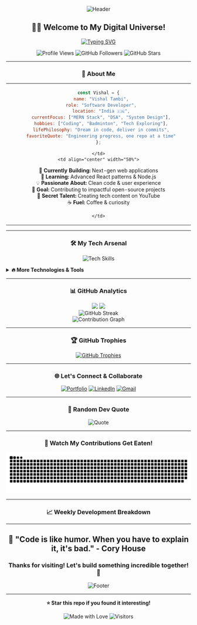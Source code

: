 <div align="center">
  
  ![Header](https://capsule-render.vercel.app/api?type=waving&color=gradient&customColorList=0,2,2,5,30&height=300&section=header&text=Vishal%20Tambi&fontSize=90&fontAlign=50&fontAlignY=40&desc=Passionate%20Full%20Stack%20Developer%20%7C%20Software%20Engineer&descAlign=50&descAlignY=60&animation=fadeIn)
  
</div>

<div align="center">
  
  ## 👨‍💻 Welcome to My Digital Universe! 
  
  [![Typing SVG](https://readme-typing-svg.herokuapp.com?font=Fira+Code&weight=600&size=25&pause=1000&color=36BCF7&center=true&vCenter=true&width=600&lines=Full+Stack+Developer+%F0%9F%9A%80;MERN+Stack+Enthusiast+%F0%9F%92%BB;Problem+Solver+%F0%9F%A7%A9;Open+Source+Contributor+%F0%9F%8C%9F;Always+Learning+New+Technologies+%F0%9F%93%9A)](https://git.io/typing-svg)
  
  <p align="center">
    <img src="https://komarev.com/ghpvc/?username=vishal-tambi&label=Profile%20Views&color=36BCF7&style=for-the-badge" alt="Profile Views" />
    <img src="https://img.shields.io/github/followers/vishal-tambi?label=Followers&style=for-the-badge&color=36BCF7" alt="GitHub Followers" />
    <img src="https://img.shields.io/github/stars/vishal-tambi?affiliations=OWNER&label=Stars&style=for-the-badge&color=36BCF7" alt="GitHub Stars" />
  </p>
  
</div>

---

<div align="center">
  
 ### 🌟 About Me
</div>

<table align="center">
  <tr>
    <td align="center" width="50%">
      
  ```javascript
  const Vishal = {
    name: "Vishal Tambi",
    role: "Software Developer",
    location: "India 🇮🇳",
    currentFocus: ["MERN Stack", "DSA", "System Design"],
    hobbies: ["Coding", "Badminton", "Tech Exploring"],
    lifePhilosophy: "Dream in code, deliver in commits",
    favoriteQuote: "Engineering progress, one repo at a time"
  };
  ```
      
    </td>
    <td align="center" width="50%">
      
  🚀 **Currently Building:** Next-gen web applications<br/>
  🌱 **Learning:** Advanced React patterns & Node.js<br/>
  💡 **Passionate About:** Clean code & user experience<br/>
  🎯 **Goal:** Contributing to impactful open-source projects<br/>
  🎥 **Secret Talent:** Creating tech content on YouTube<br/>
  ☕ **Fuel:** Coffee & curiosity<br/>
      
    </td>
  </tr>
</table>

---

<div align="center">
  
  ### 🛠️ My Tech Arsenal
  
  ![Tech Skills](https://skillicons.dev/icons?i=html,css,js,react,nodejs,express,mongodb,mysql,python,cpp,c,php,firebase,figma,linux,git,github,vscode&perline=9)
  
</div>

<details>
<summary><b>🔥 More Technologies & Tools</b></summary>
<br/>

**Frontend Development**
- ![React](https://img.shields.io/badge/React-20232A?style=for-the-badge&logo=react&logoColor=61DAFB)
- ![Redux](https://img.shields.io/badge/Redux-593D88?style=for-the-badge&logo=redux&logoColor=white)
- ![HTML5](https://img.shields.io/badge/HTML5-E34F26?style=for-the-badge&logo=html5&logoColor=white)
- ![CSS3](https://img.shields.io/badge/CSS3-1572B6?style=for-the-badge&logo=css3&logoColor=white)
- ![JavaScript](https://img.shields.io/badge/JavaScript-F7DF1E?style=for-the-badge&logo=javascript&logoColor=black)

**Backend Development**
- ![Node.js](https://img.shields.io/badge/Node.js-43853D?style=for-the-badge&logo=node.js&logoColor=white)
- ![Express.js](https://img.shields.io/badge/Express.js-404D59?style=for-the-badge)
- ![PHP](https://img.shields.io/badge/PHP-777BB4?style=for-the-badge&logo=php&logoColor=white)
- ![Python](https://img.shields.io/badge/Python-3776AB?style=for-the-badge&logo=python&logoColor=white)

**Database**
- ![MongoDB](https://img.shields.io/badge/MongoDB-4EA94B?style=for-the-badge&logo=mongodb&logoColor=white)
- ![MySQL](https://img.shields.io/badge/MySQL-00000F?style=for-the-badge&logo=mysql&logoColor=white)
- ![Firebase](https://img.shields.io/badge/Firebase-039BE5?style=for-the-badge&logo=Firebase&logoColor=white)

**Programming Languages**
- ![C](https://img.shields.io/badge/C-00599C?style=for-the-badge&logo=c&logoColor=white)
- ![C++](https://img.shields.io/badge/C%2B%2B-00599C?style=for-the-badge&logo=c%2B%2B&logoColor=white)

**Tools & Platforms**
- ![Git](https://img.shields.io/badge/Git-F05032?style=for-the-badge&logo=git&logoColor=white)
- ![Linux](https://img.shields.io/badge/Linux-FCC624?style=for-the-badge&logo=linux&logoColor=black)
- ![Figma](https://img.shields.io/badge/Figma-F24E1E?style=for-the-badge&logo=figma&logoColor=white)
- ![VS Code](https://img.shields.io/badge/VS_Code-0078D4?style=for-the-badge&logo=visual%20studio%20code&logoColor=white)

</details>

---

<div align="center">
  
  ### 📊 GitHub Analytics
  
</div>

<div align="center">
  <img height="180em" src="https://github-readme-stats.vercel.app/api?username=vishal-tambi&show_icons=true&theme=tokyonight&include_all_commits=true&count_private=true"/>
  <img height="180em" src="https://github-readme-stats.vercel.app/api/top-langs/?username=vishal-tambi&layout=compact&langs_count=8&theme=tokyonight"/>
</div>

<div align="center">
  <img src="https://github-readme-streak-stats.herokuapp.com/?user=vishal-tambi&theme=tokyonight" alt="GitHub Streak" />
</div>

<div align="center">
  <img src="https://github-readme-activity-graph.vercel.app/graph?username=vishal-tambi&theme=tokyo-night&hide_border=true" alt="Contribution Graph" />
</div>

---

<div align="center">
  
  ### 🏆 GitHub Trophies
  
  [![GitHub Trophies](https://github-profile-trophy.vercel.app/?username=vishal-tambi&theme=tokyonight&no-frame=true&no-bg=false&margin-w=4&row=1)](https://github.com/ryo-ma/github-profile-trophy)
  
</div>

---

<div align="center">
  
  ### 🌐 Let's Connect & Collaborate
  
  [![Portfolio](https://img.shields.io/badge/Portfolio-FF5722?style=for-the-badge&logo=todoist&logoColor=white)](https://.app/)
  [![LinkedIn](https://img.shields.io/badge/LinkedIn-0077B5?style=for-the-badge&logo=linkedin&logoColor=white)](https://www.linkedin.com/in/vishal-tambi-b180b724b/)
  [![Gmail](https://img.shields.io/badge/Gmail-D14836?style=for-the-badge&logo=gmail&logoColor=white)](mailto:tambivishal3@gmail.com)
  
</div>

---

<div align="center">
  
  ### 💭 Random Dev Quote
  
  ![Quote](https://quotes-github-readme.vercel.app/api?type=horizontal&theme=tokyonight)
  
</div>

---

<div align="center">
  
  ### 🐍 Watch My Contributions Get Eaten!
  
  ![Snake Animation](https://raw.githubusercontent.com/platane/snk/output/github-contribution-grid-snake-dark.svg)
  
</div>

---

<div align="center">
  
  ### 📈 Weekly Development Breakdown
  
  <!--START_SECTION:waka-->
  <!--END_SECTION:waka-->
  
</div>

---

<div align="center">
  
  ## 🚀 "Code is like humor. When you have to explain it, it's bad." - Cory House
  
  ### Thanks for visiting! Let's build something incredible together! 💫
  
  ![Footer](https://capsule-render.vercel.app/api?type=waving&color=gradient&customColorList=0,2,2,5,30&height=120&section=footer)
  
</div>

---

<div align="center">
  
  **⭐ Star this repo if you found it interesting!**
  
  ![Made with Love](https://img.shields.io/badge/Made%20with-❤️-red?style=for-the-badge)
  ![Visitors](https://api.visitorbadge.io/api/visitors?path=https%3A%2F%2Fgithub.com%2Fnikhiljangid120&label=Thanks%20for%20visiting&countColor=%23263759)
  
</div>
